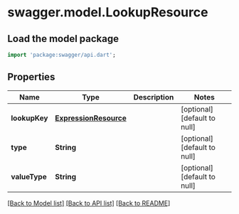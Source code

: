 # swagger.model.LookupResource

## Load the model package
```dart
import 'package:swagger/api.dart';
```

## Properties
Name | Type | Description | Notes
------------ | ------------- | ------------- | -------------
**lookupKey** | [**ExpressionResource**](ExpressionResource.md) |  | [optional] [default to null]
**type** | **String** |  | [optional] [default to null]
**valueType** | **String** |  | [optional] [default to null]

[[Back to Model list]](../README.md#documentation-for-models) [[Back to API list]](../README.md#documentation-for-api-endpoints) [[Back to README]](../README.md)


